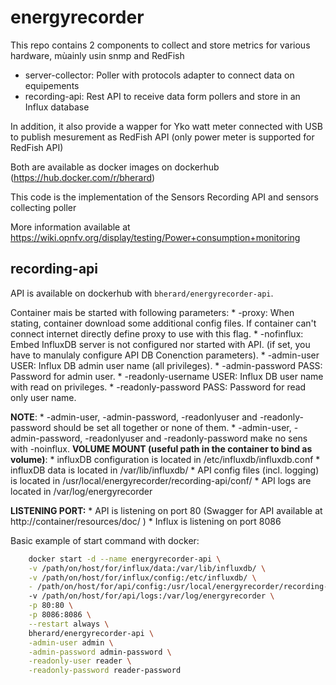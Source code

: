 # energyrecorder

This repo contains 2 components to collect and store metrics for various hardware, mùainly usin snmp and RedFish

* server-collector: Poller with protocols adapter to connect data on equipements
* recording-api: Rest API to receive data form pollers and store in an Influx database

In addition, it also provide a wapper for Yko watt meter connected with USB to publish mesurement as RedFish API (only power meter is supported for RedFish API)

Both are available as docker images on dockerhub (https://hub.docker.com/r/bherard)

This code is the implementation of the Sensors Recording API and sensors collecting poller

More information available at https://wiki.opnfv.org/display/testing/Power+consumption+monitoring

## recording-api

API is available on dockerhub with `bherard/energyrecorder-api`.

Container mais be started with following parameters:
    * -proxy: When stating, container download some additional config files. If container can't connect internet directly define proxy to use with this flag.
    * -nofinflux: Embed InfluxDB server is not configured nor started with API. (if set, you have to manulaly configure API DB Conenction parameters).
    * -admin-user USER: Influx DB admin user name (all privileges).
    * -admin-password PASS: Password for admin user.
    * -readonly-username USER: Influx DB user name with read on privileges.
    * -readonly-password PASS: Password for read only user name.

**NOTE**:
    * -admin-user, -admin-password, -readonlyuser and -readonly-password should be set all together or none of them.
    * -admin-user, -admin-password, -readonlyuser and -readonly-password make no sens with -noinflux.
**VOLUME MOUNT (useful path in the container to bind as  volume)**:
    * influxDB configuration is located in /etc/influxdb/influxdb.conf
    * influxDB data is located in /var/lib/influxdb/
    * API config files (incl. logging) is located in /usr/local/energyrecorder/recording-api/conf/
    * API logs are located in /var/log/energyrecorder

**LISTENING PORT:**
    * API is listening on port 80 (Swagger for API available at http://container/resources/doc/ )
    * Influx is listening on port 8086

Basic example of start command with docker:
```bash
    docker start -d --name energyrecorder-api \
    -v /path/on/host/for/influx/data:/var/lib/influxdb/ \
    -v /path/on/host/for/influx/config:/etc/influxdb/ \
    - /path/on/host/for/api/config:/usr/local/energyrecorder/recording-api/conf/
    -v /path/on/host/for/api/logs:/var/log/energyrecorder \
    -p 80:80 \
    -p 8086:8086 \
    --restart always \
    bherard/energyrecorder-api \
    -admin-user admin \
    -admin-password admin-password \
    -readonly-user reader \
    -readonly-password reader-password
```


